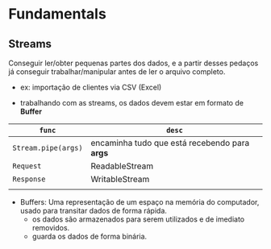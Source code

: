 # Fundamentals

## Streams

Conseguir ler/obter pequenas partes dos dados, e a partir desses pedaços já conseguir trabalhar/manipular antes de ler o arquivo completo.

- ex: importação de clientes via CSV (Excel)

- trabalhando com as streams, os dados devem estar em formato de **Buffer**

| `func`              | `desc`                                          |
| ------------------- | ----------------------------------------------- |
| `Stream.pipe(args)` | encaminha tudo que está recebendo para **args** |
| `Request`           | ReadableStream                                  |
| `Response`          | WritableStream                                  |
|                     |                                                 |

- Buffers: Uma representação de um espaço na memória do computador, usado para transitar dados de forma rápida.
    - os dados são armazenados para serem utilizados e de imediato removidos.
    - guarda os dados de forma binária.